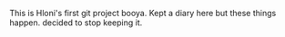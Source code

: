 This is Hloni's first git project
booya. 
Kept a diary here but these things happen. decided to stop keeping it.
